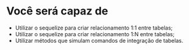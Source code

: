 # Você será capaz de

- Utilizar o sequelize para criar relacionamento 1:1 entre tabelas;
- Utilizar o sequelize para criar relacionamento 1:N entre tabelas;
- Utilizar métodos que simulam comandos de integração de tabelas.
